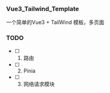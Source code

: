 ### Vue3_Tailwind_Template
一个简单的Vue3 + TailWind 模板，多页面

### TODO

- [ ] 1. 路由
- [ ] 2. Pinia
- [ ] 3. 网络请求模块

